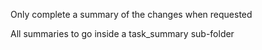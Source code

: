 Only complete a summary of the changes when requested

All summaries to go inside a task_summary sub-folder

<!------------------------------------------------------------------------------------
   Add Rules to this file or a short description and have Kiro refine them for you:
------------------------------------------------------------------------------------->
